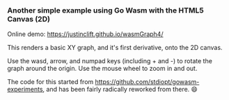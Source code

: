 ### Another simple example using Go Wasm with the HTML5 Canvas (2D)

Online demo: https://justinclift.github.io/wasmGraph4/

This renders a basic XY graph, and it's first derivative, onto the
2D canvas.

Use the wasd, arrow, and numpad keys (including + and -) to rotate the
graph around the origin.  Use the mouse wheel to zoom in and out.

The code for this started from https://github.com/stdiopt/gowasm-experiments,
and has been fairly radically reworked from there. :smile:
